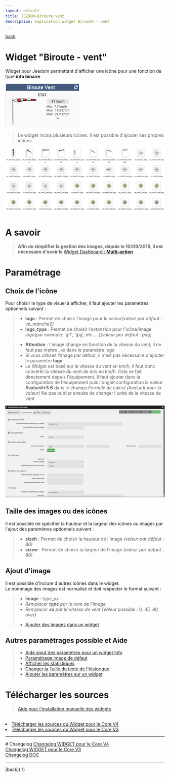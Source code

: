 ```yaml
---
layout: default
title: JEEDOM-Biroute_vent
description: explication widget Biroute - vent
---
```

[back](./)
# Widget "Biroute - vent"

Widget pour Jeedom permettant d'afficher une icône pour une fonction de type <b>info binaire</b>
<p><img src="../img/exemple/d/biroute.png" alt="Resultat" /></p>

<blockquote>
Le widget inclus plusieurs icônes. Il est possible d'ajouter ses propres icônes.
</blockquote>
<p><img src="../img/VISUEL_JEEDOM_Vent.png" alt="Visuels" /></p>

# A savoir
<blockquote>
<b>Afin de simplifier la gestion des images, depuis le 10/09/2019, il est nécessaire d'avoir le </b><a href="WIDGET_d_Multi_action_Defaut">Widget Dashboard : <b>Multi-action</b></a>
</blockquote>

# Paramétrage
## Choix de l'icône
Pour choisir le type de visuel à afficher, il faut ajouter les paramètres optionnels suivant :
<blockquote>
    <ul>
        <li><b>logo</b> : Permet de choisir l'image pour la valeur<i>(valeur par défaut : ve_manche2)</i></li>
        <li><b>logo_type</b> : Permet de choisir <i>l'extension</i> pour l'icône/image <i>logo</i>(par exemple: 'gif', 'jpg', etc.....)<i>(valeur par défaut : png)</i></li>
    </ul>
</blockquote>
<blockquote>
    <ul>
        <li><b>Attention</b> : l'image change en fonction de la vitesse du vent, il ne faut pas mettre _xx dans le paramètre logo</li>
        <li>Si vous utilisez l'image par défaut, il n'est pas nécessaire d'ajouter le paramètre <b>logo</b></li>
        <li>Le Widget est basé sur la vitesse du vent en km/h, il faut donc convertir la vitesse du vent de m/s en km/h. Cela se fait directement depuis l'équipement, Il faut ajouter dans la configuration de l'équipement puis l'onglet configuration la valeur <b>#value#*3.6</b> dans le champs <i>Formule de calcul (#value# pour la valeur)</i> Ne pas oublier ensuite de changer l'unité de la vitesse de vent</li>
    </ul>
</blockquote>
<p><img src="../img/exemple/d/biroute_1.png" alt="Resultat" /></p>


## Taille des images ou des icônes
Il est possible de spécifier la hauteur et la largeur des icônes ou images par l'ajout des paramètres optionnels suivant :
<blockquote>
    <ul>
        <li><b>sizeh</b> : Permet de choisir la hauteur de l'image <i>(valeur par défaut : 80)</i></li>
        <li><b>sizew</b> : Permet de choisir la largeur de l'image <i>(valeur par défaut : 80)</i></li>
    </ul>
</blockquote>

## Ajout d'image
Il est possible d'inclure d'autres icônes dans le widget.<br/>
Le nommage des images est normalisé et doit respecter le format suivant :
<blockquote>
    <ul>
        <li><b>Image</b> : type_xx</li>
        <li><i>Remplacer <b>type</b> par le nom de l'image</i></li>
        <li><i>Remplacer <b>xx</b> par la vitesse de vent (Valeur possible : 0, 45, 90, over)</i></li>
    </ul>
    <ul>
        <li><a href="HELP_ADD_IMG.html">Ajouter des images dans un widget</a></li>
    </ul>
</blockquote>

## Autres paramétrages possible et Aide
<blockquote>
    <ul>
        <li><a href="HELP_CONFIG_INFOS.html">Aide ajout des paramètres pour un widget Info</a></li>
        <li><a href="HELP_Error.html">Paramétrage image de défaut</a></li>
        <li><a href="HELP_STATS.html">Afficher les statistiques</a></li>
        <li><a href="HELP_SIZE.html">Changer la Taille du texte de l'historique</a></li>
        <li><a href="HELP_PARA.html">Ajouter les paramètres sur un widget</a></li>
    </ul>
</blockquote>

# Télécharger les sources
><a href="HELP_Install_Manu.html">Aide pour l'installation manuelle des widgets</a>
<br/>

<li><a href="https://github.com/JEALG/JEEDOM-Biroute_vent/tree/masterv4">Télécharger les sources du Widget pour le Core V4</a></li>
<li><a href="https://github.com/JEALG/JEEDOM-Biroute_vent/tree/master">Télécharger les sources du Widget pour le Core V3</a></li>

<hr />
# Changelog
<a href="https://github.com/JEALG/JEEDOM-Biroute_vent/commits/masterv4">Changelog WIDGET pour le Core V4</a><br/>
<a href="https://github.com/JEALG/JEEDOM-Biroute_vent/commits/master">Changelog WIDGET pour le Core V3</a><br/>
<a href="https://github.com/JEALG/JEEDOM-Widget_JAG-doc/commits/master">Changelog DOC</a>

<hr />
[back](./)